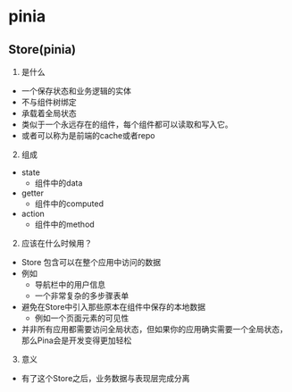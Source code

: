 # pinia 

##  Store(pinia) 
1. 是什么
  - 一个保存状态和业务逻辑的实体
  - 不与组件树绑定
  - 承载着全局状态
  - 类似于一个永远存在的组件，每个组件都可以读取和写入它。
  - 或者可以称为是前端的cache或者repo
2. 组成
  - state
    - 组件中的data
  - getter
    - 组件中的computed
  - action
    - 组件中的method

2. 应该在什么时候用？
  - Store 包含可以在整个应用中访问的数据
  - 例如
    -  导航栏中的用户信息
    - 一个非常复杂的多步骤表单
  - 避免在Store中引入那些原本在组件中保存的本地数据
    - 例如一个页面元素的可见性
  - 并非所有应用都需要访问全局状态，但如果你的应用确实需要一个全局状态，那么Pina会是开发变得更加轻松

3. 意义
  - 有了这个Store之后，业务数据与表现层完成分离
